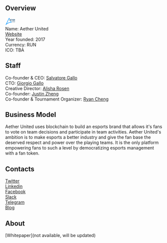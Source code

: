 ## Overview
![logo](../projects/logo/aether_united.png)  
Name: Aether United  
[Website](https://www.aetherunited.com/)  
Year founded: 2017  
Currency: RUN  
ICO: TBA
## Staff
Co-founder & CEO: [Salvatore Gallo](../people/salvatore_gallo.md)  
CTO: [Giorgio Gallo](../people/giorgio_gallo.md)  
Creative Director: [Alisha Rosen](../people/alisha_rosen.md)  
Co-founder: [Justin Zheng](../people/justin_zheng.md)  
Co-founder & Tournament Organizer: [Ryan Cheng](../people/ryan_cheng.md)
## Business Model
Aether United uses blockchain to build an esports brand that allows it's fans to vote on team decisions and participate in team activities. Aether United's ambition is to make esports a better industry and give the fan base the deserved respect and power over the playing teams. It is the only platform empowering fans to such a level by democratizing esports management with a fan token.
## Contacts  
[Twitter](https://twitter.com/aetherunited)  
[Linkedin](https://www.linkedin.com/company/17967579/)  
[Facebook](https://www.facebook.com/aetherunited/)  
[Slack](https://discordapp.com/invite/XRdmXBz)  
[Telegram](https://t.me/aetherchat)  
[Blog](https://medium.com/@AetherUnited)  
## About 
[Whitepaper](not available, will be updated)
